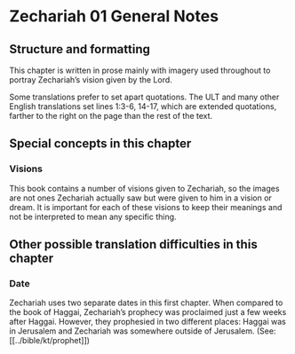 # Zechariah 01 General Notes
## Structure and formatting

This chapter is written in prose mainly with imagery used throughout to portray Zechariah’s vision given by the Lord.

Some translations prefer to set apart quotations. The ULT and many other English translations set lines 1:3-6, 14-17, which are extended quotations, farther to the right on the page than the rest of the text.

## Special concepts in this chapter

### Visions
This book contains a number of visions given to Zechariah, so the images are not ones Zechariah actually saw but were given to him in a vision or dream. It is important for each of these visions to keep their meanings and not be interpreted to mean any specific thing.

## Other possible translation difficulties in this chapter

### Date
Zechariah uses two separate dates in this first chapter. When compared to the book of Haggai, Zechariah’s prophecy was proclaimed just a few weeks after Haggai. However, they prophesied in two different places: Haggai was in Jerusalem and Zechariah was somewhere outside of Jerusalem. (See: [[../bible/kt/prophet]])